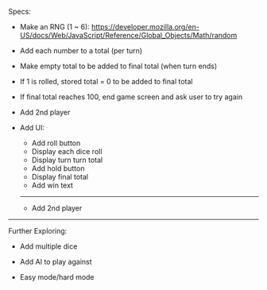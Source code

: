 Specs:
  - Make an RNG (1 ~ 6): https://developer.mozilla.org/en-US/docs/Web/JavaScript/Reference/Global_Objects/Math/random

  - Add each number to a total (per turn)

  - Make empty total to be added to final total (when turn ends)

  - If 1 is rolled, stored total = 0 to be added to final total

  - If final total reaches 100, end game screen and ask user to try again

  - Add 2nd player

  - Add UI:
    - Add roll button
    - Display each dice roll
    - Display turn turn total
    - Add hold button
    - Display final total 
    - Add win text
    _______
    - Add 2nd player

  ------------

  Further Exploring:

  - Add multiple dice

  - Add AI to play against

  - Easy mode/hard mode
